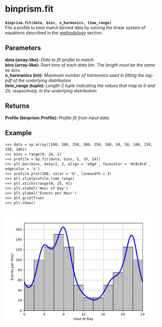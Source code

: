 # binprism.fit
**`binprism.fit(data, bins, n_harmonics, time_range)`** <br />
Fits a profile to best match binned data by solving the linear system of equations described in the [methodology](methodology.md) section.

## Parameters
**data (array-like):** *Data to fit profile to match* <br />
**bins (array-like):** *Start time of each data bin. The length must be the same as* `data` <br />
**n_harmonics (int):** *Maximum number of harmonics used in fitting the log-pdf of the underlying distribution* <br />
**time_range (tuple):** *Length-2 tuple indicating the values that map to 0 and 2&pi;, respectively, in the underlying distribution*

## Returns
**Profile (binprism.Profile):** *Profile fit from input data*

## Example
```
>>> data = np.array([100, 200, 250, 300, 250, 100, 50, 50, 100, 150, 250, 200])
>>> bins = range(0, 24, 2)
>>> profile = bp.fit(data, bins, 5, (0, 24))
>>> plt.bar(bins, data/2, 2, align = 'edge', facecolor = '#c0c0c0', edgecolor = 'k')
>>> profile.plot(288, color = 'b', linewidth = 3)
>>> plt.xlim(profile.time_range)
>>> plt.xticks(range(0, 25, 4))
>>> plt.xlabel('Hour of Day')
>>> plt.ylabel('Events per Hour')
>>> plt.grid(True)
>>> plt.show()
```
![alt text](Profile/ProfilePlotExample.png "Profile.plot() Example")
